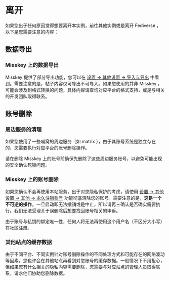 # 离开

如果您出于任何原因觉得想要离开本实例，前往其他实例或是离开 Fediverse ，以下是您需要注意的内容：

## 数据导出

### Misskey 上的数据导出

Misskey 提供了部分导出功能，您可以在 [设置 -> 其他设置 -> 导入与导出](https://nya.one/settings/import-export) 中看到。需要注意的是，帖子内容仅可导出不可导入。如果您使用的并非 Misskey ，可能会涉及到格式转换的问题，具体内容请查询对应平台的格式支持，或是与相关的开发团队取得联系。

## 账号删除

### 周边服务的清理

如果您使用了一些喵窝的周边服务（如 matrix ），由于其账号系统是独立存在的，您需要执行对应平台的账号删除操作。

请在删除 Misskey 上的账号前确保先删除了这些周边服务账号，以避免可能出现的安全确认死锁问题。

### Misskey 上的账号删除

如果您确认不会再使用本站服务，出于对您隐私保护的考虑，请使用 [设置 -> 其他设置 -> 其他 -> 永久注销账号](https://flojoy.fun/settings/other) 功能彻底清除您的账号。需要注意的是，**这是一个不可逆的操作**，一旦启动即无法撤销或是中止，所以请再三确认是否确实需要执行。我们无法受理关于误删除后想要找回账号相关的申诉。

由于账号与私钥的绑定唯一性，任何人将无法再使用这个用户名（不区分大小写）在社区注册。

### 其他站点的缓存数据

由于不同平台、不同实例针对账号删除操作的不同处理方式和可能存在的网络波动等因素，您也许会在其他站点再看到对您账号的缓存数据。一般情况下不用担心，但如果您有什么相关的隐私内容需要删除，您需要与对应站点的管理人员取得联系，请求他们协助您删除数据。
